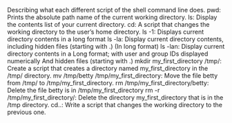 Describing what each different script of the shell command line does.
pwd: Prints the absolute path name of the current working directory.
ls: Display the contents list of your current directory.
cd: A script that changes the working directory to the user’s home directory.
ls -1: Displays current directory contents in a long format
ls -la: Display current directory contents, including hidden files (starting with .) (In long format)
ls -lan: Display current directory contents in a Long format;
with user and group IDs displayed numerically
And hidden files (starting with .)
mkdir my_first_directory /tmp/: Create a script that creates a directory named my_first_directory in the /tmp/ directory.
mv /tmp/betty /tmp/my_first_directory: Move the file betty from /tmp/ to /tmp/my_first_directory.
rm /tmp/my_first_directory/betty: Delete the file betty is in /tmp/my_first_directory
rm -r /tmp/my_first_directory/: Delete the directory my_first_directory that is in the /tmp directory.
cd..: Write a script that changes the working directory to the previous one.
